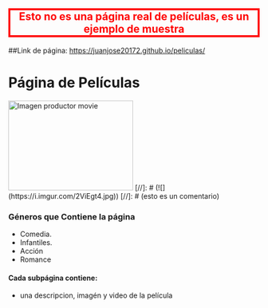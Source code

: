 <h2 style="color:red; border:solid 4px red; text-align:center;">Esto no es una página real de películas, es un ejemplo de muestra</h2>


##Link de página: https://juanjose20172.github.io/peliculas/  [](https://juanjose20172.github.io/peliculas/ "Click aqui")


# Página de Películas
<img src="https://i.imgur.com/2ViEgt4.jpg" alt="Imagen productor movie" width="250" height="180" />
[//]: # (![](https://i.imgur.com/2ViEgt4.jpg))
[//]: # (esto es un comentario)

### Géneros que Contiene la página

- Comedia.
- Infantiles.
- Acción
- Romance

#### Cada subpágina contiene:
- una descripcion, imagén y video de la película

